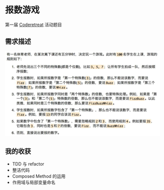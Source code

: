 #  报数游戏
第一届 [Coderetreat](http://coderetreat.org/) 活动题目

## 需求描述
![需求描述](./description.jpg)

## 我的收获
- TDD 与 refactor
- 整洁代码
- Composed Method 的运用
- 作用域与局部变量命名

